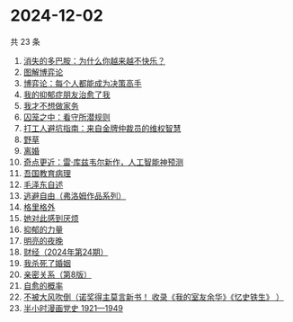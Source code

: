 # 2024-12-02

共 23 条

<!-- BEGIN WEREAD -->
<!-- 最后更新时间 2024-12-02 13:16:20 +0800 -->
1. [消失的多巴胺：为什么你越来越不快乐？](https://weread.qq.com/web/bookDetail/de1326c0813ab9641g0144d7)
1. [图解博弈论](https://weread.qq.com/web/bookDetail/09132dc0718f9709091a741)
1. [博弈论：每个人都能成为决策高手](https://weread.qq.com/web/bookDetail/5d332c2072575dbf5d33fe2)
1. [我的抑郁症朋友治愈了我](https://weread.qq.com/web/bookDetail/83032c30813ab95ffg015dfd)
1. [我才不想做家务](https://weread.qq.com/web/bookDetail/800329f0813ab9643g0180bf)
1. [囚笼之中：看守所潜规则](https://weread.qq.com/web/bookDetail/50f32b10813ab95eag0154c9)
1. [打工人避坑指南：来自金牌仲裁员的维权智慧](https://weread.qq.com/web/bookDetail/d0b32590813ab9600g014ac7)
1. [野草](https://weread.qq.com/web/bookDetail/97f32d50726a21f197f3642)
1. [离婚](https://weread.qq.com/web/bookDetail/0d1326c0717d11b70d1ff40)
1. [奇点更近：雷·库兹韦尔新作，人工智能神预测](https://weread.qq.com/web/bookDetail/30932ba0813ab9615g012cce)
1. [吾国教育病理](https://weread.qq.com/web/bookDetail/212328f0813ab9640g0140aa)
1. [毛泽东自述](https://weread.qq.com/web/bookDetail/4de325a0813ab7379g0121da)
1. [逃避自由（弗洛姆作品系列）](https://weread.qq.com/web/bookDetail/679328a0813ab8004g01640f)
1. [格里格外](https://weread.qq.com/web/bookDetail/e1f325e0813ab8ebag017cb1)
1. [她对此感到厌烦](https://weread.qq.com/web/bookDetail/8f632e60813ab7dcbg015740)
1. [抑郁的力量](https://weread.qq.com/web/bookDetail/62b32d40813ab9624g015171)
1. [明亮的夜晚](https://weread.qq.com/web/bookDetail/2db32930813ab80f9g0165a3)
1. [财经（2024年第24期）](https://weread.qq.com/web/bookDetail/5cf32b20813ab965dg010ad8)
1. [我杀死了婚姻](https://weread.qq.com/web/bookDetail/5c932450813ab95d9g0104b3)
1. [亲密关系（第8版）](https://weread.qq.com/web/bookDetail/16832420813ab90f3g019f92)
1. [自愈的概率](https://weread.qq.com/web/bookDetail/ef932630813ab8297g0123f2)
1. [不被大风吹倒（诺奖得主莫言新书！ 收录《我的室友余华》《忆史铁生》 ）](https://weread.qq.com/web/bookDetail/2c032e80813ab95aag019524)
1. [半小时漫画党史 1921—1949](https://weread.qq.com/web/bookDetail/6b432c2072706eb76b4e507)
<!-- END WEREAD -->